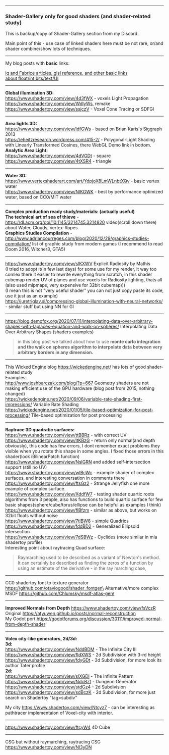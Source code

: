 * * * * *

### Shader-Gallery only for good shaders (and shader-related study)

This is backup/copy of Shader-Gallery section from my Discord.

Main point of this - use case of linked shaders here must be not rare, or/and shader combine/show lots of techniques.

* * * * *

My blog posts with **basic** links:

[iq and Fabrice articles, glsl reference, and other basic links](https://github.com/danilw/danilw.github.io/tree/master/blog/Into_Shadertoy_and_Shaders_useful_links_and_tips)\
[about float/int bits/text/UI](https://arugl.medium.com/games-in-the-gpu-shaders-a912414b1894)

* * * * *

**Global illumination 3D:**\
https://www.shadertoy.com/view/4d3fWX - voxels Light Propagation \
https://www.shadertoy.com/view/WdlyWs, remake https://www.shadertoy.com/view/ssjczV - Voxel Cone Tracing or SDFGI

* * * * *

**Area lights 3D:**\
https://www.shadertoy.com/view/ldfGWs -  based on Brian Karis's Siggraph 2013\
https://eheitzresearch.wordpress.com/415-2/ - Polygonal-Light Shading with Linearly Transformed Cosines, there WebGL Demo link in bottom.\
**Analytic Area Light:**\
https://www.shadertoy.com/view/4dVGDt - square\
https://www.shadertoy.com/view/4tXSR4 - triangle

* * * * *

**Water 3D:**\
https://www.vertexshaderart.com/art/YdpjoX8LmWLnbtXQv - basic vertex water\
https://www.shadertoy.com/view/NlKGWK - best by performance optimized water, based on CC0/MIT water

* * * * *

**Complex production ready study/materials: (actually useful)**\
**The technical art of sea of thieve** - https://dl.acm.org/doi/10.1145/3214745.3214820 video(scroll down there) about Water, Clouds, vertex-Ropes\
**Graphics Studies Compilation** - http://www.adriancourreges.com/blog/2020/12/29/graphics-studies-compilation/ list of graphic study from modern games (I recommend to read Doom 2016, Witcher3, GTA5)

* * * * *

https://www.shadertoy.com/view/slKXWV Explicit Radiosity  by Mathis\
(I tried to adopt it(in few last days) for some use for my render, it way too comlex there it easier to rewrite everything from scratch, in this shader cubemap render UV of planes and use voxels for Radiosity lighting, thats all (also used mipmaps, very expensive for 32bit cubemap)))\
(I mean this is not "very useful shader" you can not just copy paste its code, use it just as an example)\
https://juretriglav.si/compressing-global-illumination-with-neural-networks/ - similar stuff but using NN for GI 

* * * * *

https://blog.demofox.org/2020/07/11/interpolating-data-over-arbitrary-shapes-with-laplaces-equation-and-walk-on-spheres/ Interpolating Data Over Arbitrary Shapes (shaders examples)

> in this blog post we talked about how to use **monte carlo integration and the walk on spheres algorithm to interpolate data between very arbitrary borders in any dimension.**

* * * * *

This Wicked Engine blog https://wickedengine.net/ has lots of good shader-related study\
Examples:\
http://www.joshbarczak.com/blog/?p=667 Geometry shaders are not making efficient use of the GPU hardware (blog post from 2015, nothing changed)\
https://wickedengine.net/2020/09/06/variable-rate-shading-first-impressions/ Variable Rate Shading\
https://wickedengine.net/2020/01/05/tile-based-optimization-for-post-processing/ Tile-based optimization for post processing

* * * * *

**Raytrace 3D quadratic surfaces:**\
https://www.shadertoy.com/view/ttBBRz - with correct UV\
https://www.shadertoy.com/view/ltKBzG - return only normal(and depth obviously), this code has few errors, I dont remember exact problems they visible when you rotate this shape in some angles. I fixed those errors in this shader(look iBilinearPatch function) https://www.shadertoy.com/view/NslGRN and added self-intersection support (still no UV)\
https://www.shadertoy.com/view/wlBcWc - example shader of complex surfaces, and interesting conversation in comments there\
https://www.shadertoy.com/view/ftsGz2 - Strange Jellyfish one more example of complex surface.\
https://www.shadertoy.com/view/XddfW7 - testing shader quartic roots algorithms from 3 people, also has functions to build quartic surface for few basic shapes(sphere/cube/torus/ellipse can be helpful as examples I think)\
https://www.shadertoy.com/view/flBfzm - similar as above, but works on 32bit floats without noise\
https://www.shadertoy.com/view/7tlBW8 - simple Quadrics \
https://www.shadertoy.com/view/fddBD2 - Generalized Ellipsoid intersection\
https://www.shadertoy.com/view/7dSBWz - Cyclides (more similar in mla shadertoy profile)\
Interesting point about raytracing Quad surface:

> Raymarching used to be described as a variant of Newton's method.
> It can certainly be described as finding the zeros of a function by using an estimate of the derivative - in the ray marching case,

* * * * *

CC0 shadertoy font to texture generator https://github.com/otaviogood/shader_fontgen\
Alternative/more complex MSDF https://github.com/Chlumsky/msdf-atlas-gen\

* * * * *

**Improved Normals from Depth**  https://www.shadertoy.com/view/fsVczR \
Original https://atyuwen.github.io/posts/normal-reconstruction \
My Godot port https://godotforums.org/discussion/30111/improved-normal-from-depth-shader

* * * * *

**Volex city-like generators, 2d/3d:**\
**3d:**\
https://www.shadertoy.com/view/NddBDM - The Infinite City III\
https://www.shadertoy.com/view/fldXWS - 2d Subdivision with 3-rd height\
https://www.shadertoy.com/view/fdyGDt - 3d Subdivision, for more look its author Tater profile\
**2d:**\
https://www.shadertoy.com/view/slXGDl - The Infinite Pattern\
https://www.shadertoy.com/view/NdcBzf - Dungeon Generator\
https://www.shadertoy.com/view/stdGz4 - 2d Subdivision\
https://www.shadertoy.com/view/sdBczK - 2d Subdivision, for more just search on Shadertoy "tag=subdiv"

My city https://www.shadertoy.com/view/Ntcyz7 - can be interesting as pathtracer implementaion of Voxel-city with interior.

* * * * *

https://www.shadertoy.com/view/ftcyW4 4D Cube

* * * * *

CSG but without raymarching, raytracing CSG\
https://www.shadertoy.com/view/Nl3yDN



